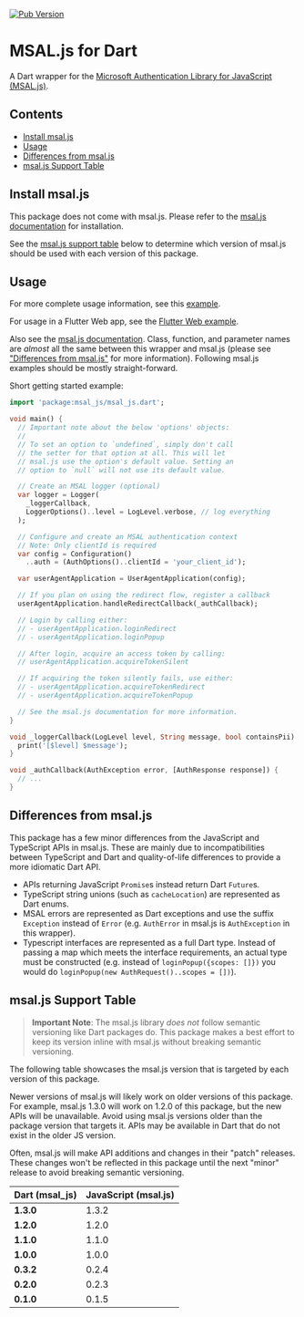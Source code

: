 [![Pub Version](https://img.shields.io/pub/v/msal_js)](https://pub.dev/packages/msal_js)

# MSAL.js for Dart
A Dart wrapper for the [Microsoft Authentication Library for JavaScript (MSAL.js)](https://github.com/AzureAD/microsoft-authentication-library-for-js). 

## Contents
- [Install msal.js](#install-msaljs)
- [Usage](#usage)
- [Differences from msal.js](#differences-from-msaljs)
- [msal.js Support Table](#msaljs-support-table)

## Install msal.js
This package does not come with msal.js. Please refer to the [msal.js documentation](https://github.com/AzureAD/microsoft-authentication-library-for-js/wiki/MSAL-Installation) for installation.

See the [msal.js support table](#msaljs-support-table) below to determine which version of msal.js should be used with each version of this package.

## Usage
For more complete usage information, see this [example](./example/example.md). 

For usage in a Flutter Web app, see the [Flutter Web example](./example/flutter_web_example.md).

Also see the [msal.js documentation](https://github.com/AzureAD/microsoft-authentication-library-for-js/wiki). Class, function, and parameter names are *almost* all the same between this wrapper and msal.js (please see ["Differences from msal.js"](#differences-from-msaljs) for more information). Following msal.js examples should be mostly straight-forward.

Short getting started example:
```dart
import 'package:msal_js/msal_js.dart';

void main() {
  // Important note about the below 'options' objects:
  //
  // To set an option to `undefined`, simply don't call
  // the setter for that option at all. This will let
  // msal.js use the option's default value. Setting an
  // option to `null` will not use its default value.

  // Create an MSAL logger (optional)
  var logger = Logger(
    _loggerCallback,
    LoggerOptions()..level = LogLevel.verbose, // log everything
  );

  // Configure and create an MSAL authentication context
  // Note: Only clientId is required
  var config = Configuration()
    ..auth = (AuthOptions()..clientId = 'your_client_id');

  var userAgentApplication = UserAgentApplication(config);

  // If you plan on using the redirect flow, register a callback
  userAgentApplication.handleRedirectCallback(_authCallback);

  // Login by calling either:
  // - userAgentApplication.loginRedirect
  // - userAgentApplication.loginPopup

  // After login, acquire an access token by calling:
  // userAgentApplication.acquireTokenSilent

  // If acquiring the token silently fails, use either:
  // - userAgentApplication.acquireTokenRedirect
  // - userAgentApplication.acquireTokenPopup

  // See the msal.js documentation for more information.
}

void _loggerCallback(LogLevel level, String message, bool containsPii) {
  print('[$level] $message');
}

void _authCallback(AuthException error, [AuthResponse response]) {
  // ...
}
```

## Differences from msal.js
This package has a few minor differences from the JavaScript and TypeScript APIs in msal.js. These are mainly due to incompatibilities between TypeScript and Dart and quality-of-life differences to provide a more idiomatic Dart API.

- APIs returning JavaScript `Promise`s instead return Dart `Future`s.
- TypeScript string unions (such as `cacheLocation`) are represented as Dart enums.
- MSAL errors are represented as Dart exceptions and use the suffix `Exception` instead of `Error` (e.g. `AuthError` in msal.js is `AuthException` in this wrapper).
- Typescript interfaces are represented as a full Dart type. Instead of passing a map which meets the interface requirements, an actual type must be constructed (e.g. instead of `loginPopup({scopes: []})` you would do `loginPopup(new AuthRequest()..scopes = [])`).

## msal.js Support Table
> **Important Note**: The msal.js library *does not* follow semantic versioning like Dart packages do. This package makes a best effort to keep its version inline with msal.js without breaking semantic versioning.

The following table showcases the msal.js version that is targeted by each version of this package.

Newer versions of msal.js will likely work on older versions of this package. For example, msal.js 1.3.0 will work on 1.2.0 of this package, but the new APIs will be unavailable. Avoid using msal.js versions older than the package version that targets it. APIs may be available in Dart that do not exist in the older JS version.

Often, msal.js will make API additions and changes in their "patch" releases. These changes won't be reflected in this package until the next "minor" release to avoid breaking semantic versioning.

| Dart (msal_js)     | JavaScript (msal.js) |
| ------------------ | -------------------- |
| **1.3.0**          | 1.3.2                |
| **1.2.0**          | 1.2.0                |
| **1.1.0**          | 1.1.0                |
| **1.0.0**          | 1.0.0                |
| **0.3.2**          | 0.2.4                |
| **0.2.0**          | 0.2.3                |
| **0.1.0**          | 0.1.5                |
